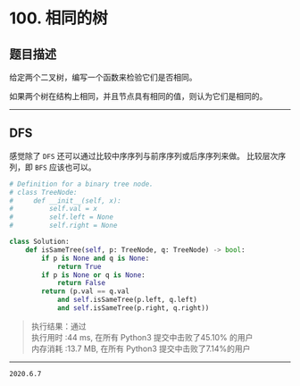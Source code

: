 # 100. 相同的树

## 题目描述

给定两个二叉树，编写一个函数来检验它们是否相同。

如果两个树在结构上相同，并且节点具有相同的值，则认为它们是相同的。

---

## DFS

感觉除了 `DFS` 还可以通过比较中序序列与前序序列或后序序列来做。
比较层次序列，即 `BFS` 应该也可以。

```python
# Definition for a binary tree node.
# class TreeNode:
#     def __init__(self, x):
#         self.val = x
#         self.left = None
#         self.right = None

class Solution:
    def isSameTree(self, p: TreeNode, q: TreeNode) -> bool:
        if p is None and q is None:
            return True
        if p is None or q is None:
            return False
        return (p.val == q.val
            and self.isSameTree(p.left, q.left)
            and self.isSameTree(p.right, q.right))
```

> 执行结果：通过  
> 执行用时 :44 ms, 在所有 Python3 提交中击败了45.10% 的用户  
> 内存消耗 :13.7 MB, 在所有 Python3 提交中击败了7.14%的用户

---

`2020.6.7`
